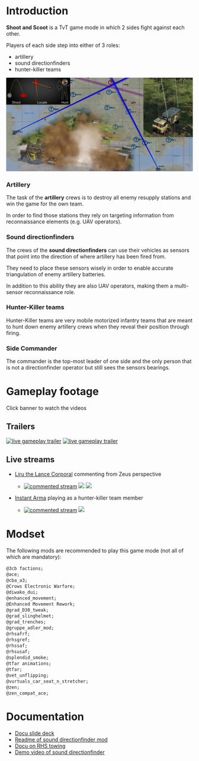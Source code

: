 # Introduction
**Shoot and Scoot** is a TvT game mode in which 2 sides fight against each other.

Players of each side step into either of 3 roles:
* artillery
* sound directionfinders
* hunter-killer teams

![](pics/SnS_loadpic.png)


### Artillery
The task of the **artillery** crews is to destroy all enemy resupply stations and win the game for the own team.

In order to find those stations they rely on targeting information from reconnaissance elements (e.g. UAV operators).


### Sound directionfinders
The crews of the **sound directionfinders** can use their vehicles as sensors that point into the direction of where artillery has been fired from.

They need to place these sensors wisely in order to enable accurate triangulation of enemy artillery batteries.

In addition to this ability they are also UAV operators, making them a multi-sensor reconnaissance role.


### Hunter-Killer teams
Hunter-Killer teams are very mobile motorized infantry teams that are meant to hunt down enemy artillery crews when they reveal their position through firing.


### Side Commander
The commander is the top-most leader of one side and the only person that is not a directionfinder operator but still sees the sensors bearings.


# Gameplay footage
Click banner to watch the videos

## Trailers
[![live gameplay trailer](https://img.youtube.com/vi/s6wskXYYYXY/0.jpg)](https://youtu.be/s6wskXYYYXY)
[![live gameplay trailer](https://img.youtube.com/vi/ziYV_R8k-tE/0.jpg)](https://youtu.be/ziYV_R8k-tE)


## Live streams
* [Liru the Lance Corporal](https://www.youtube.com/@LirutheLanceCorporal) commenting from Zeus perspective
  * [![commented stream](https://yt3.googleusercontent.com/ytc/AOPolaQFqt0AcS_7_eIfV1cJ04BuyFkBNZw9XdCQq2TJ=s176-c-k-c0x00ffffff-no-rj)](https://youtu.be/J5Y3seYMmlI)
  <a href="https://youtu.be/J5Y3seYMmlI"><img src="https://img.youtube.com/vi/J5Y3seYMmlI/0.jpg" height="176"></a>
  <a href="https://youtu.be/PfVHyE1Ipxg"><img src="https://img.youtube.com/vi/PfVHyE1Ipxg/0.jpg" height="176"></a>
  
* [Instant Arma](https://www.youtube.com/@InstantArma) playing as a hunter-killer team member
  * [![commented stream](https://yt3.googleusercontent.com/ytc/AOPolaQX5TdXzLFV2jZ7Dffls3wOGFtZmtawNhSLZyLv=s176-c-k-c0x00ffffff-no-rj)](https://youtu.be/9Do8yCZWnvM)
<a href="https://youtu.be/9Do8yCZWnvM"><img src="https://img.youtube.com/vi/9Do8yCZWnvM/0.jpg" height="176"></a>


# Modset
The following mods are recommended to play this game mode (not all of which are mandatory):
```
@3cb factions;
@ace;
@cba_a3;
@Crows Electronic Warfare;
@diwako_dui;
@enhanced_movement;
@Enhanced Movement Rework;
@grad_D30_tweak;
@grad_slinghelmet;
@grad_trenches;
@gruppe_adler_mod;
@rhsafrf;
@rhsgref;
@rhssaf;
@rhsusaf;
@splendid_smoke;
@tfar animations;
@tfar;
@vet_unflipping;
@vurtuals_car_seat_n_stretcher;
@zen;
@zen_compat_ace;
```

# Documentation
* [Docu slide deck](https://docs.google.com/presentation/d/1BGDOxqqZw4T6js3oQ4mPr4E7f8NLZsPS85MUAAIYvco/edit?usp=sharing)
* [Readme of sound directionfinder mod](https://github.com/Perondas/arsr.VR/blob/main/README.md)
* [Docu on RHS towing](https://www.rhsmods.org/w/towing)
* [Demo video of sound directionfinder](https://www.youtube.com/watch?v=uboQB55MTRY)

